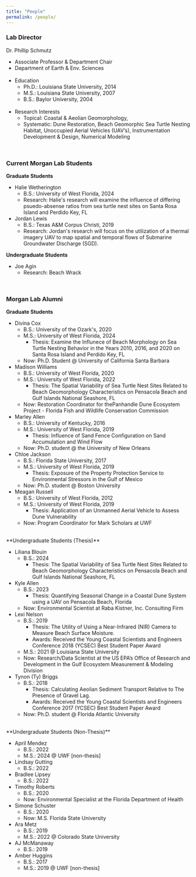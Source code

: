 ```yaml
---
title: "People"
permalink: /people/
---
```


### Lab Director
Dr. Phillip Schmutz
 
  - Associate Professor & Department Chair
  - Department of Earth & Env. Sciences 
  <br><br>
  - Education
    - Ph.D.: Louisiana State University, 2014
    - M.S.: Louisiana State University, 2007
    - B.S.: Baylor University, 2004
<br><br>
  - Research Interests
    - Topical: Coastal & Aeolian Geomorphology, 
    - Systematic: Dune Restoration, Beach Geomorphic Sea Turtle Nesting Habitat, Unoccupied Aerial Vehicles (UAV’s), Instrumentation Development & Design, Numerical Modeling

<br>

### Current Morgan Lab Students
**Graduate Students**

- Halie Wetherington
  - B.S.: University of West Florida, 2024
  - Research: Halie's research will examine the influence of differing psuedo-absense ratios from sea turtle nest sites on Santa Rosa Island and Perdido Key, FL
- Jordan Lewis
  - B.S.: Texas A&M Corpus Christi, 2019
  - Research: Jordan's research will focus on the utilization of a thermal imagery UAV to map spatial and temporal flows of Submarine Groundwater Discharge (SGD).


**Undergraduate Students**

- Joe Agin
  - Research: Beach Wrack

<br>

### Morgan Lab Alumni
**Graduate Students**

- Divina Cox
  - B.S.: University of the Ozark's, 2020
  - M.S.: University of West Florida, 2024
    - Thesis: Examine the Influnece of Beach Morphology on Sea Turtle Nesting Behavior in the Years 2010, 2016, and 2020 on Santa Rosa Island and Perdido Key, FL
  - Now: Ph.D. Student @ University of California Santa Barbara
- Madison Williams
  - B.S.: University of West Florida, 2020
  - M.S.: University of West Florida, 2022
    - Thesis: The Spatial Variability of Sea Turtle Nest Sites Related to Beach Geomorphology Characteristics on Pensacola Beach and Gulf Islands National Seashore, FL
  - Now: Restoration Coordinator for thePanhandle Dune Ecosystem Project - Florida Fish and Wildlife Conservation Commission
- Marley Allen
  - B.S.: University of Kentucky, 2016
  - M.S.: University of West Florida, 2019
    - Thesis: Influence of Sand Fence Configuration on Sand Accumulation and Wind Flow
  - Now: Ph.D. student @ the University of New Orleans
- Chloe Jackson
  - B.S.: Florida State University, 2017
  - M.S.: University of West Florida, 2019
    - Thesis: Exposure of the Property Protection Service to Environmental Stressors in the Gulf of Mexico 
  - Now: Ph.D. student @ Boston University
- Meagan Russell
  - B.S.: University of West Florida, 2012
  - M.S.: University of West Florida, 2019
    - Thesis: Application of an Unmanned Aerial Vehicle to Assess Dune Vulnerability
  - Now: Program Coordinator for Mark Scholars at UWF

<br>
**Undergraduate Students (Thesis)**

- Liliana Blouin
  - B.S.: 2024
    - Thesis: The Spatial Variability of Sea Turtle Nest Sites Related to Beach Geomorphology   Characteristics on Pensacola Beach and Gulf Islands National Seashore, FL
- Kyle Allen
  - B.S.: 2023
    - Thesis: Quantifying Seasonal Change in a Coastal Dune System using a UAV on Pensacola Beach, Florida
  - Now: Environmental Scientist at Raba Kistner, Inc. Consulting Firm
- Lexi Nelson
  - B.S.: 2019
    - Thesis: The Utility of Using a Near-Infrared (NIR) Camera to Measure Beach Surface Moisture. 
    - Awards: Received the Young Coastal Scientists and Engineers Conference 2018 (YCSEC) Best Student Paper Award
  - M.S.: 2021 @ Louisiana State University
  - Now: Research/Data Scientist at the US EPA’s Office of Research and Development in the Gulf Ecosystem Measurement & Modeling Division
- Tynon (Ty) Briggs
  - B.S.: 2018
    - Thesis: Calculating Aeolian Sediment Transport Relative to The Presence of Gravel Lag. 
    - Awards: Received the Young Coastal Scientists and Engineers Conference 2017 (YCSEC) Best Student Paper Award
  - Now: Ph.D. student @ Florida Atlantic University 

<br>
**Undergraduate Students (Non-Thesis)**

- April Mendez
  - B.S.: 2022
  - M.S.: 2024 @ UWF [non-thesis]
- Lindsay Gutting
  - B.S.: 2022
- Bradlee Lipsey
  - B.S.: 2022
- Timothy Roberts
  - B.S.: 2020
  - Now: Environmental Specialist at the Florida Department of Health
- Simone Schuster
  - B.S.: 2020
  - Now: M.S. Florida State University
- Ara Metz
  - B.S.: 2019
  - M.S.: 2022 @ Colorado State University
- AJ McManaway
  - B.S.: 2019
- Amber Huggins
  - B.S.: 2017
  - M.S.: 2019 @ UWF [non-thesis]
